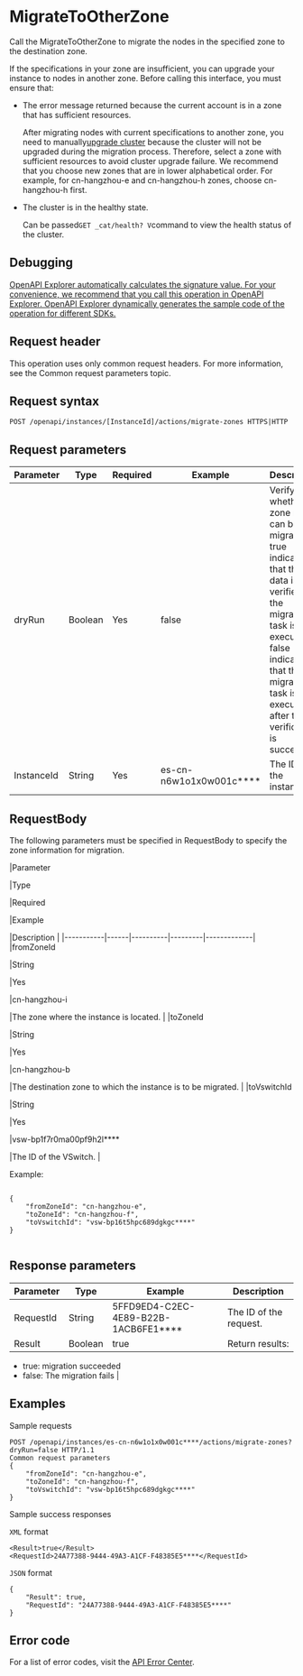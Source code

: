 # MigrateToOtherZone

Call the MigrateToOtherZone to migrate the nodes in the specified zone to the destination zone.

If the specifications in your zone are insufficient, you can upgrade your instance to nodes in another zone. Before calling this interface, you must ensure that:

-   The error message returned because the current account is in a zone that has sufficient resources.

    After migrating nodes with current specifications to another zone, you need to manually[upgrade cluster](~~96650~~) because the cluster will not be upgraded during the migration process. Therefore, select a zone with sufficient resources to avoid cluster upgrade failure. We recommend that you choose new zones that are in lower alphabetical order. For example, for cn-hangzhou-e and cn-hangzhou-h zones, choose cn-hangzhou-h first.

-   The cluster is in the healthy state.

    Can be passed`GET _cat/health? V`command to view the health status of the cluster.


## Debugging

[OpenAPI Explorer automatically calculates the signature value. For your convenience, we recommend that you call this operation in OpenAPI Explorer. OpenAPI Explorer dynamically generates the sample code of the operation for different SDKs.](https://api.aliyun.com/#product=elasticsearch&api=MigrateToOtherZone&type=ROA&version=2017-06-13)

## Request header

This operation uses only common request headers. For more information, see the Common request parameters topic.

## Request syntax

```
POST /openapi/instances/[InstanceId]/actions/migrate-zones HTTPS|HTTP
```

## Request parameters

|Parameter|Type|Required|Example|Description|
|---------|----|--------|-------|-----------|
|dryRun|Boolean|Yes|false|Verify whether the zone node can be migrated. true indicates that the data is only verified and the migration task is not executed. false indicates that the migration task is executed after the verification is successful. |
|InstanceId|String|Yes|es-cn-n6w1o1x0w001c\*\*\*\*|The ID of the instance. |

## RequestBody

The following parameters must be specified in RequestBody to specify the zone information for migration.

|Parameter

|Type

|Required

|Example

|Description |
|-----------|------|----------|---------|-------------|
|fromZoneId

|String

|Yes

|cn-hangzhou-i

|The zone where the instance is located. |
|toZoneId

|String

|Yes

|cn-hangzhou-b

|The destination zone to which the instance is to be migrated. |
|toVswitchId

|String

|Yes

|vsw-bp1f7r0ma00pf9h2l\*\*\*\*

|The ID of the VSwitch. |

Example:

```

{
    "fromZoneId": "cn-hangzhou-e",
    "toZoneId": "cn-hangzhou-f",
    "toVswitchId": "vsw-bp16t5hpc689dgkgc****"
}
            
```

## Response parameters

|Parameter|Type|Example|Description|
|---------|----|-------|-----------|
|RequestId|String|5FFD9ED4-C2EC-4E89-B22B-1ACB6FE1\*\*\*\*|The ID of the request. |
|Result|Boolean|true|Return results:

-   true: migration succeeded
-   false: The migration fails |

## Examples

Sample requests

```
POST /openapi/instances/es-cn-n6w1o1x0w001c****/actions/migrate-zones? dryRun=false HTTP/1.1
Common request parameters
{
    "fromZoneId": "cn-hangzhou-e",
    "toZoneId": "cn-hangzhou-f",
    "toVswitchId": "vsw-bp16t5hpc689dgkgc****"
}
```

Sample success responses

`XML` format

```
<Result>true</Result>
<RequestId>24A77388-9444-49A3-A1CF-F48385E5****</RequestId>
```

`JSON` format

```
{
    "Result": true,
    "RequestId": "24A77388-9444-49A3-A1CF-F48385E5****"
}
```

## Error code

For a list of error codes, visit the [API Error Center](https://error-center.alibabacloud.com/status/product/elasticsearch).

